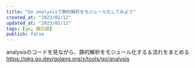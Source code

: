 ```yaml
---
title: "Go analysisで静的解析をモジュール化してみよう"
created_at: "2023/02/12"
updated_at: "2023/02/12"
tags: [go, 備忘録]
publish: false
---
```


analysisのコードを見ながら、静的解析をモジュール化する＆流れをまとめる
https://pkg.go.dev/golang.org/x/tools/go/analysis
